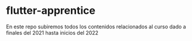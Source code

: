 # flutter-apprentice
En este repo subiremos todos los contenidos relacionados al curso dado a finales del 2021 hasta inicios del 2022
